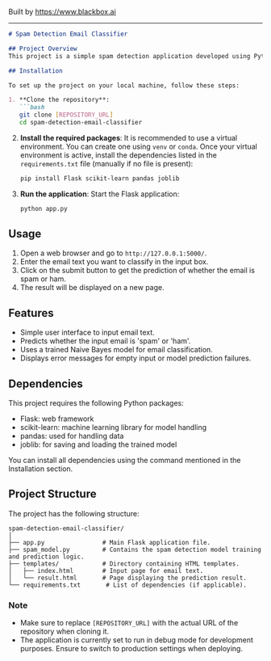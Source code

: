 
Built by https://www.blackbox.ai

---

```markdown
# Spam Detection Email Classifier

## Project Overview
This project is a simple spam detection application developed using Python and Flask. It utilizes a Naive Bayes classifier to classify emails as either "spam" or "ham" (non-spam). The model is trained on a small dataset of example emails and is capable of making predictions based on user input through a web interface.

## Installation

To set up the project on your local machine, follow these steps:

1. **Clone the repository**:
   ```bash
   git clone [REPOSITORY_URL]
   cd spam-detection-email-classifier
   ```

2. **Install the required packages**:
   It is recommended to use a virtual environment. You can create one using `venv` or `conda`. Once your virtual environment is active, install the dependencies listed in the `requirements.txt` file (manually if no file is present):
   ```bash
   pip install Flask scikit-learn pandas joblib
   ```

3. **Run the application**:
   Start the Flask application:
   ```bash
   python app.py
   ```

## Usage

1. Open a web browser and go to `http://127.0.0.1:5000/`.
2. Enter the email text you want to classify in the input box.
3. Click on the submit button to get the prediction of whether the email is spam or ham.
4. The result will be displayed on a new page.

## Features

- Simple user interface to input email text.
- Predicts whether the input email is 'spam' or 'ham'.
- Uses a trained Naive Bayes model for email classification.
- Displays error messages for empty input or model prediction failures.

## Dependencies

This project requires the following Python packages:

- Flask: web framework
- scikit-learn: machine learning library for model handling
- pandas: used for handling data
- joblib: for saving and loading the trained model

You can install all dependencies using the command mentioned in the Installation section.

## Project Structure

The project has the following structure:

```
spam-detection-email-classifier/
│
├── app.py                # Main Flask application file.
├── spam_model.py         # Contains the spam detection model training and prediction logic.
├── templates/            # Directory containing HTML templates.
│   ├── index.html        # Input page for email text.
│   └── result.html       # Page displaying the prediction result.
└── requirements.txt       # List of dependencies (if applicable).
```

### Note
- Make sure to replace `[REPOSITORY_URL]` with the actual URL of the repository when cloning it.
- The application is currently set to run in debug mode for development purposes. Ensure to switch to production settings when deploying.
```